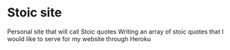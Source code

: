 # Stoic site
Personal site that will call Stoic quotes
Writing an array of stoic quotes that I would like to serve for my website through Heroku

